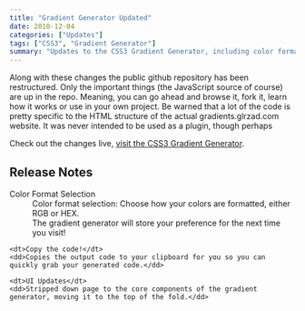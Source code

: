 ```yaml
---
title: "Gradient Generator Updated"
date: 2010-12-04
categories: ["Updates"]
tags: ["CSS3", "Gradient Generator"]
summary: "Updates to the CSS3 Gradient Generator, including color format selection and UI improvements."
---
```


Along with these changes the public github repository has been restructured. Only the important things (the JavaScript source of course) are up in the repo. Meaning, you can go ahead and browse it, fork it, learn how it works or use in your own project. Be warned that a lot of the code is pretty specific to the HTML structure of the actual gradients.glrzad.com website. It was never intended to be used as a plugin, though perhaps

Check out the changes live, [visit the CSS3 Gradient Generator](http://gradients.glrzad.com "CSS3 Gradient Generator").

## Release Notes

<dl class="release-notes">
    <dt>Color Format Selection</dt>
    <dd>Color format selection: Choose how your colors are formatted, either RGB or HEX.</dd>
    <dd>The gradient generator will store your preference for the next time you visit!</dd>

    <dt>Copy the code!</dt>
    <dd>Copies the output code to your clipboard for you so you can quickly grab your generated code.</dd>

    <dt>UI Updates</dt>
    <dd>Stripped down page to the core components of the gradient generator, moving it to the top of the fold.</dd>
</dl>
